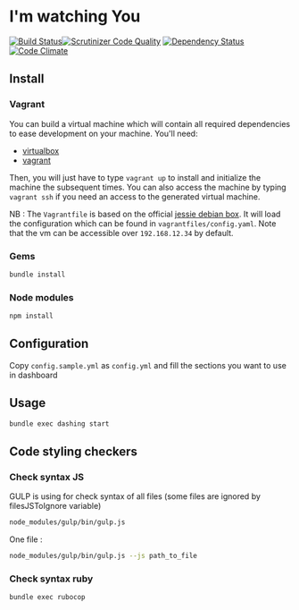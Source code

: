 # I'm watching You
[![Build Status](https://travis-ci.org/basti1dr/imwatchingyou.svg?branch=master)](https://travis-ci.org/basti1dr/imwatchingyou)[![Scrutinizer Code Quality](https://scrutinizer-ci.com/g/basti1dr/imwatchingyou/badges/quality-score.png?b=master)](https://scrutinizer-ci.com/g/basti1dr/imwatchingyou/?branch=master)
[![Dependency Status](https://gemnasium.com/basti1dr/imwatchingyou.svg)](https://gemnasium.com/basti1dr/imwatchingyou)
[![Code Climate](https://codeclimate.com/github/basti1dr/imwatchingyou/badges/gpa.svg)](https://codeclimate.com/github/basti1dr/imwatchingyou)


## Install
### Vagrant
You can build a virtual machine which will contain all required dependencies to ease development on your machine. You'll
need:
- [virtualbox](https://www.virtualbox.org/wiki/Downloads)
- [vagrant](http://www.vagrantup.com/downloads.html)

Then, you will just have to type `vagrant up` to install and initialize the machine the subsequent times.
You can also access the machine by typing `vagrant ssh` if you need an access to the generated virtual machine.

NB : The `Vagrantfile` is based on the official [jessie debian box](https://atlas.hashicorp.com/debian/boxes/jessie64).
It will load the configuration which can be found in `vagrantfiles/config.yaml`. Note that the vm can be accessible over
`192.168.12.34` by default.

### Gems
```bash
bundle install
```

### Node modules
```bash
npm install
```

## Configuration
Copy ```config.sample.yml``` as ```config.yml``` and fill the sections you want to use in dashboard

## Usage
```bash
bundle exec dashing start
```

## Code styling checkers
### Check syntax JS
GULP is using for check syntax of all files (some files are ignored by filesJSToIgnore variable)

```bash
node_modules/gulp/bin/gulp.js
```
One file :

```bash
node_modules/gulp/bin/gulp.js --js path_to_file
```

### Check syntax ruby
```bash
bundle exec rubocop
```
